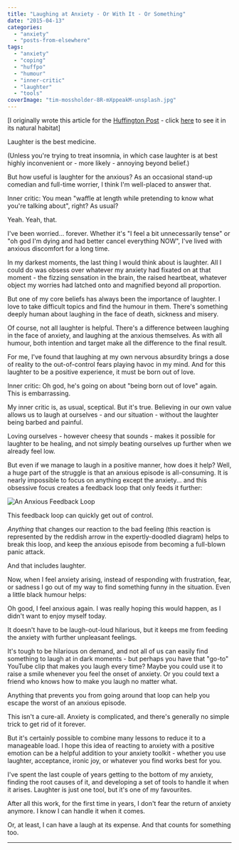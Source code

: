 ```yaml
---
title: "Laughing at Anxiety - Or With It - Or Something"
date: "2015-04-13"
categories: 
  - "anxiety"
  - "posts-from-elsewhere"
tags: 
  - "anxiety"
  - "coping"
  - "huffpo"
  - "humour"
  - "inner-critic"
  - "laughter"
  - "tools"
coverImage: "tim-mossholder-8R-mXppeakM-unsplash.jpg"
---
```


\[I originally wrote this article for the [Huffington Post](http://www.huffingtonpost.co.uk/neil-hughes/ "Huffington Post") - click [here](http://www.huffingtonpost.co.uk/neil-hughes/comedy-and-anxiety_b_7052738.html "Huffington Post") to see it in its natural habitat\]

Laughter is the best medicine.

(Unless you're trying to treat insomnia, in which case laughter is at best highly inconvenient or - more likely - annoying beyond belief.)

But how useful is laughter for the anxious? As an occasional stand-up comedian and full-time worrier, I think I'm well-placed to answer that.

<!--more-->

Inner critic: You mean "waffle at length while pretending to know what you're talking about", right? As usual?

Yeah. Yeah, that.

I've been worried... forever. Whether it's "I feel a bit unnecessarily tense" or "oh god I'm dying and had better cancel everything NOW", I've lived with anxious discomfort for a long time.

In my darkest moments, the last thing I would think about is laughter. All I could do was obsess over whatever my anxiety had fixated on at that moment - the fizzing sensation in the brain, the raised heartbeat, whatever object my worries had latched onto and magnified beyond all proportion.

But one of my core beliefs has always been the importance of laughter. I love to take difficult topics and find the humour in them. There's something deeply human about laughing in the face of death, sickness and misery.

Of course, not all laughter is helpful. There's a difference between laughing in the face of anxiety, and laughing at the anxious themselves. As with all humour, both intention and target make all the difference to the final result.

For me, I've found that laughing at my own nervous absurdity brings a dose of reality to the out-of-control fears playing havoc in my mind. And for this laughter to be a positive experience, it must be born out of love.

Inner critic: Oh god, he's going on about "being born out of love" again. This is embarrassing.

My inner critic is, as usual, sceptical. But it's true. Believing in our own value allows us to laugh at ourselves - and our situation - without the laughter being barbed and painful.

Loving ourselves - however cheesy that sounds - makes it possible for laughter to be healing, and not simply beating ourselves up further when we already feel low.

But even if we manage to laugh in a positive manner, how does it help? Well, a huge part of the struggle is that an anxious episode is all-consuming. It is nearly impossible to focus on anything except the anxiety... and this obsessive focus creates a feedback loop that only feeds it further:

![An Anxious Feedback Loop](images/HuffPo-Feedback.png)

This feedback loop can quickly get out of control.

_Anything_ that changes our reaction to the bad feeling (this reaction is represented by the reddish arrow in the expertly-doodled diagram) helps to break this loop, and keep the anxious episode from becoming a full-blown panic attack.

And that includes laughter.

Now, when I feel anxiety arising, instead of responding with frustration, fear, or sadness I go out of my way to find something funny in the situation. Even a little black humour helps:

Oh good, I feel anxious again. I was really hoping this would happen, as I didn't want to enjoy myself today.

It doesn't have to be laugh-out-loud hilarious, but it keeps me from feeding the anxiety with further unpleasant feelings.

It's tough to be hilarious on demand, and not all of us can easily find something to laugh at in dark moments - but perhaps you have that "go-to" YouTube clip that makes you laugh every time? Maybe you could use it to raise a smile whenever you feel the onset of anxiety. Or you could text a friend who knows how to make you laugh no matter what.

Anything that prevents you from going around that loop can help you escape the worst of an anxious episode.

This isn't a cure-all. Anxiety is complicated, and there's generally no simple trick to get rid of it forever.

But it's certainly possible to combine many lessons to reduce it to a manageable load. I hope this idea of reacting to anxiety with a positive emotion can be a helpful addition to your anxiety toolkit - whether you use laughter, acceptance, ironic joy, or whatever you find works best for you.

I've spent the last couple of years getting to the bottom of my anxiety, finding the root causes of it, and developing a set of tools to handle it when it arises. Laughter is just one tool, but it's one of my favourites.

After all this work, for the first time in years, I don't fear the return of anxiety anymore. I know I can handle it when it comes.

Or, at least, I can have a laugh at its expense. And that counts for something too.

* * *
